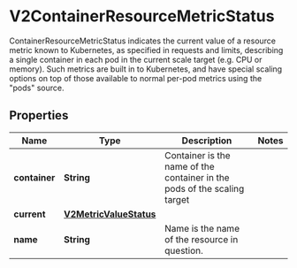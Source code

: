 

# V2ContainerResourceMetricStatus

ContainerResourceMetricStatus indicates the current value of a resource metric known to Kubernetes, as specified in requests and limits, describing a single container in each pod in the current scale target (e.g. CPU or memory).  Such metrics are built in to Kubernetes, and have special scaling options on top of those available to normal per-pod metrics using the \"pods\" source.
## Properties

Name | Type | Description | Notes
------------ | ------------- | ------------- | -------------
**container** | **String** | Container is the name of the container in the pods of the scaling target | 
**current** | [**V2MetricValueStatus**](V2MetricValueStatus.md) |  | 
**name** | **String** | Name is the name of the resource in question. | 



